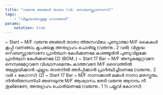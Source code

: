 ```yaml
---
title: "വരുന്നു ഞങ്ങൾ താതാ (വി. സെബസ്ത്യാനോസ്)"
tags:
    - "വിശുദ്ധരോടുള്ള ഗാനങ്ങൾ"
params:
    notation: true
---
```


~ Start ~
M/F
വരുന്നു ഞങ്ങൾ താതാ
തിരുസവിധേ പുണ്യാത്മാ
M/F
കൈകൾ കൂപ്പി വണങ്ങാം
കൃപയേകൂ അനുഗ്രഹം ചൊരിയൂ
(വരുന്നു.. 2 വരി)
വിശുദ്ധ സെബസ്ത്യാനോസേ
പ്രാർത്ഥന കേൾക്കണമേ
കാഞ്ഞൂരിൻ പുണ്യവിളക്കേ
പ്രാർത്ഥന കേൾക്കണമേ (2)
(BGM..)
~ Start 17 Bar ~
M/F
അമ്പുകളേറ്റവനേ നെമ്പരമേറ്റവനേ
വിശ്വാസമെന്നും കാത്തവനേ
M/F
ദൈവത്തിൽ ആശ്രയിക്കാൻ
എല്ലാം താതനിൽ അർപ്പിക്കാൻ പ്രാർത്ഥിച്ചീടണമേ
(വരുന്നു.. 2 വരി + കോറസ്) (2)
~ Start 17 Bar ~
M/F
നാനാജാതി മക്കൾ നാനാ മതസ്തരും
നിൻതിരുസന്നിധി അണയുന്നു
M/F
ആശ്വാസം തേടി വരുന്നു
ആനന്ദം നീ തൂകീടേണേ, അനുഗ്രഹം ചൊരിയണമേ
(വരുന്നു.. 1 ½ പല്ലവി കോറസ്)
